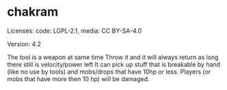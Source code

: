 # chakram

Licenses: code: LGPL-2.1, media: CC BY-SA-4.0

Version: 4.2

The tool is a weapon at same time
Throw it and it will always return as long there still is velocity/power left
It can pick up stuff that is breakable by hand (like no use by tools) and mobs/drops that have 10hp or less.
Players (or mobs that have more then 10 hp) will be damaged.
